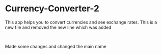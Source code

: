 # Currency-Converter-2

This app helps you to convert currencies and see exchange rates.
This is a new file and removed the new line which was added

<br>

Made some changes and changed the main name